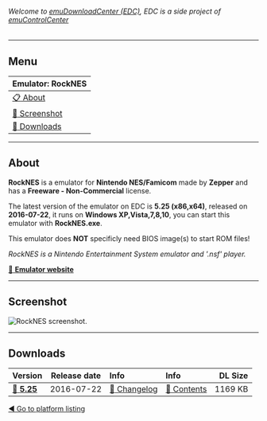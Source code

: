 ###### Welcome to [emuDownloadCenter (EDC)](https://github.com/PhoenixInteractiveNL/emuDownloadCenter/wiki/), EDC is a side project of [emuControlCenter](https://github.com/PhoenixInteractiveNL/emuControlCenter/wiki/)
***
## Menu
| **Emulator: RockNES** |
|:---------|
| [:clipboard: About](#about) |
| [:sunrise: Screenshot](#screenshot) |
| [:floppy_disk: Downloads](#downloads) |
***
## About
**RockNES** is a emulator for **Nintendo NES/Famicom** made by **Zepper** and has a **Freeware - Non-Commercial** license.

The latest version of the emulator on EDC is **5.25 (x86,x64)**, released on **2016-07-22**, it runs on **Windows XP,Vista,7,8,10**, you can start this emulator with **RockNES.exe**.

This emulator does **NOT** specificly need BIOS image(s) to start ROM files!

_RockNES is a Nintendo Entertainment System emulator and '.nsf' player._

[:link: **Emulator website**](http://rocknes.web.fc2.com)
***
## Screenshot
![](https://raw.githubusercontent.com/PhoenixInteractiveNL/emuDownloadCenter/master/hooks/rocknes/screen.jpg "RockNES screenshot.")
***
## Downloads
| Version  | Release date  | Info       | Info       | DL Size    |
|:---------|:-------------:|:-----------|:-----------|-----------:|
| [:floppy_disk: **5.25**](https://github.com/PhoenixInteractiveNL/edc-repo0004/raw/master/rocknes/5.25.7z) | 2016-07-22 | [:page_facing_up: Changelog](https://github.com/PhoenixInteractiveNL/edc-repo0004/blob/master/rocknes/5.25_changelog.txt) | [:mag_right: Contents](https://github.com/PhoenixInteractiveNL/edc-repo0004/blob/master/rocknes/5.25_contents.txt) | 1169 KB |

[:arrow_backward: Go to platform listing](https://github.com/PhoenixInteractiveNL/emuDownloadCenter/wiki/EDC-Platform-List)
